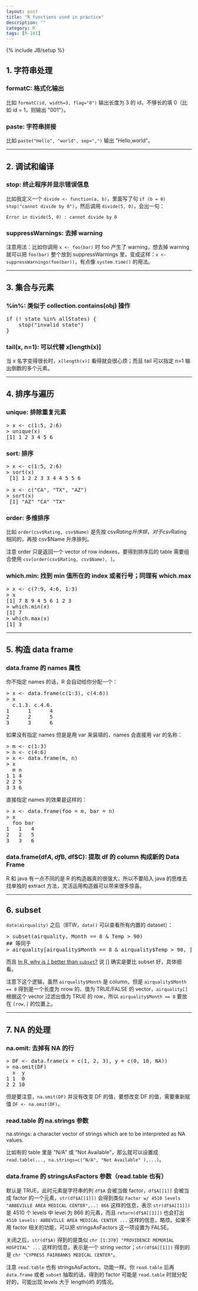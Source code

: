 ```yaml
---
layout: post
title: "R functions used in practice"
description: ""
category: R
tags: [R-101]
---
```

{% include JB/setup %}

## 1. 字符串处理

### formatC: 格式化输出

比如 `formatC(id, width=3, flag="0")` 输出长度为 3 的 id，不够长的填 0（比如 id = 1，则输出 "001"）。

### paste: 字符串拼接

比如 `paste("Hello", "world", sep=",")` 输出 "Hello,world"。

-----

## 2. 调试和编译

### stop: 终止程序并显示错误信息

比如我定义一个 `divide <- function(a, b)`，里面写了句 `if (b = 0) stop("cannot divide by 0")`，然后调用 `divide(5, 0)`，会出一句：

	Error in divide(5, 0) : cannot divide by 0
	
### suppressWarnings: 去掉 warning

注意用法：比如你调用 `x <- foo(bar)` 时 foo 产生了 warning，想去掉 warning 就可以把 `foo(bar)` 整个放到 suppressWarnings 里，变成这样：`x <- suppressWarnings(foo(bar))`，有点像 `system.time()` 的用法。
	
-----

## 3. 集合与元素

### %in%: 类似于 collection.contains(obj) 操作

<pre class="prettyprint linenums">
if (! state %in% allStates) {
	stop("invalid state")
}
</pre>

### tail(x, n=1): 可以代替 x[length(x)]

当 x 名字变得很长时，`x[length(x)]` 看得就会很心烦；而且 tail 可以指定 n>1 输出倒数的多个元素。

-----

## 4. 排序与遍历

### unique: 排除重复元素

<pre class="prettyprint linenums">
&gt; x &lt;- c(1:5, 2:6)
&gt; unique(x)
[1] 1 2 3 4 5 6
</pre>

### sort: 排序

<pre class="prettyprint linenums">
&gt; x &lt;- c(1:5, 2:6)
&gt; sort(x)
 [1] 1 2 2 3 3 4 4 5 5 6
 
&gt; x &lt;- c("CA", "TX", "AZ")
&gt; sort(x)
 [1] "AZ" "CA" "TX"
</pre>

### order: 多维排序

比如 `order(csv$Rating, csv$Name)` 是先按 csv$Rating 升序排，对于 csv$Rating 相同的，再按 csv$Name 升序排列。  

注意 order 只是返回一个 vector of row indexes，要得到排序后的 table 需要组合使用 `csv[order(csv$Rating, csv$Name), ]`。

### which.min: 找到 min 值所在的 index 或者行号；同理有 which.max

<pre class="prettyprint linenums">
&gt; x &lt;- c(7:9, 4:6, 1:3)
&gt; x
[1] 7 8 9 4 5 6 1 2 3
&gt; which.min(x)
[1] 7
&gt; which.max(x)
[1] 3
</pre>

-----

## 5. 构造 data frame

### data.frame 的 names 属性

你不指定 names 的话，R 会自动给你分配一个：

<pre class="prettyprint linenums">
&gt; x &lt;- data.frame(c(1:3), c(4:6))
&gt; x
  c.1.3. c.4.6.
1      1      4
2      2      5
3      3      6
</pre>

如果没有指定 names 但是是用 var 来装填的，names 会直接用 var 的名称：

<pre class="prettyprint linenums">
&gt; m &lt;- c(1:3)
&gt; n &lt;- c(4:6)
&gt; x &lt;- data.frame(m, n)
&gt; x
  m n
1 1 4
2 2 5
3 3 6
</pre>

直接指定 names 的效果是这样的：

<pre class="prettyprint linenums">
&gt; x &lt;- data.frame(foo = m, bar = n)
&gt; x
  foo bar
1   1   4
2   2   5
3   3   6
</pre>

### data.frame(df$A, df$B, df$C): 提取 df 的 column 构成新的 Data Frame

R 和 java 有一点不同的是 R 的构造器真的很强大，所以不要陷入 java 的思维去找单独的 extract 方法，灵活运用构造器可以带来很多惊喜。

-----

## 6. subset

`data(airquality)` 之后（BTW，`data()` 可以查看所有内置的 dataset）：

<pre class="prettyprint linenums">
&gt; subset(airquality, Month == 8 & Temp &gt; 90)
## 等同于
&gt; airquality[airquality$Month == 8 & airquality$Temp &gt; 90, ]
</pre>

而且 [In R, why is `[` better than `subset`?](http://stackoverflow.com/questions/9860090/in-r-why-is-better-than-subset) 说 [] 确实是要比 subset 好，具体细看。  

注意下这个逻辑，虽然 `airquality$Month` 是 column，但是 `airquality$Month == 8` 得到是一个长度为 nrow 的、值为 TRUE/FALSE 的 vector，`airquality[]` 根据这个 vector 过滤出值为 TRUE 的 row，所以 `airquality$Month == 8` 要放在 `[row,]` 的位置上。

-----

## 7. NA 的处理

### na.omit: 去掉有 NA 的行

<pre class="prettyprint linenums">
&gt; DF &lt;- data.frame(x = c(1, 2, 3), y = c(0, 10, NA))
&gt; na.omit(DF)
  x  y
1 1  0
2 2 10
</pre>

但是要注意，`na.omit(DF)` 并没有改变 DF 的值，要想改变 DF 的值，需要重新赋值 `DF <- na.omit(DF)`。

### read.table 的 na.strings 参数

na.strings: a character vector of strings which are to be interpreted as NA values.   

比如有的 table 里是 "N/A" 或 "Not Available"，那么就可以设置成 `read.table(..., na.strings=c("N/A", "Not Available" ),...)`。  

### data.frame 的 stringsAsFactors 参数（read.table 也有）

默认是 TRUE，此时元素是字符串的列 `df$A` 会被当做 factor，`df$A[[1]]` 会被当成 factor 的一个元素，`str(df$A[[1]])` 会得到类似 `Factor w/ 4510 levels "ABBEVILLE AREA MEDICAL CENTER",..: 866` 这样的信息，表示 `str(df$A[[1]])` 是 4510 个 levels 中 level 为 866 的元素，而且 `return(df$A[[1]])` 也会打出 `4510 Levels: ABBEVILLE AREA MEDICAL CENTER ...` 这样的信息，略烦。如果不用 factor 相关的功能，可以把 stringsAsFactors 这一项设置为 FALSE。  

关闭之后，`str(df$A)` 得到的是类似 `chr [1:370] "PROVIDENCE MEMORIAL HOSPITAL" ...` 这样的信息，表示是一个 string vector；`str(df$A[[1]])` 得到的是 `chr "CYPRESS FAIRBANKS MEDICAL CENTER"`。  

注意 `read.table` 也有 stringsAsFactors，功能一样。你 `read.table` 后再 `data.frame` 或者 `subset` 抽取的话，得到的 factor 可能是 `read.table` 时就分配好的，可能出现 levels 大于 length(df) 的情况。